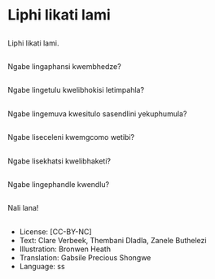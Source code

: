 # Liphi likati lami

##
Liphi likati lami.

##
Ngabe lingaphansi
kwembhedze?

##
Ngabe lingetulu
kwelibhokisi
letimpahla?

##
Ngabe lingemuva
kwesitulo sasendlini
yekuphumula?

##
Ngabe liseceleni
kwemgcomo wetibi?

##
Ngabe lisekhatsi
kwelibhaketi?

##
Ngabe lingephandle
kwendlu?

##
Nali lana!

##
* License: [CC-BY-NC]
* Text: Clare Verbeek, Thembani Dladla, Zanele Buthelezi
* Illustration: Bronwen Heath
* Translation: Gabsile Precious Shongwe
* Language: ss
